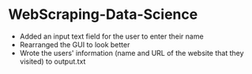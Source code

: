 # WebScraping-Data-Science
* Added an input text field for the user to enter their name
* Rearranged the GUI to look better
* Wrote the users' information (name and URL of the website that they visited) to output.txt
